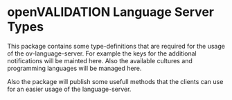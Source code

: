 # openVALIDATION Language Server Types

This package contains some type-definitions that are required for the usage of the ov-language-server.
For example the keys for the additional notifications will be mainted here.
Also the available cultures and programming languages will be managed here.

Also the package will publish some usefull methods that the clients can use for an easier usage of the language-server.
